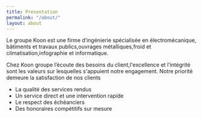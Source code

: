 ```yaml
---
title: Presentation
permalink: "/about/"
layout: about
---
```


<p class="text-justify">Le groupe Koon est une firme d’ingénierie spécialisée en électromécanique, bâtiments et travaux publics,ouvrages métalliques,froid et climatisation,infographie et informatique. </p>
									<p class="text-justify">Chez Koon groupe l’écoute des besoins du client,l'excellence et l’intégrité sont les valeurs sur lesquelles s'appuient notre engagement. Notre priorité demeure la satisfaction de nos clients</p>
									<ul class="list-icons">
										<li><i class="icon-check-1"></i> La qualité des services rendus</li>
										<li><i class="icon-check-1"></i> Un service direct et une intervention rapide</li>
										<li><i class="icon-check-1"></i> Le respect des échéanciers</li>
										<li><i class="icon-check-1"></i> Des honoraires compétitifs sur mesure</li>
									</ul>